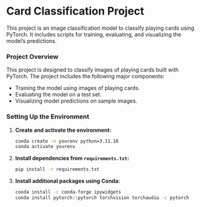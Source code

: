 # Card Classification Project

This project is an image classification model to classify playing cards using PyTorch. It includes scripts for training, evaluating, and visualizing the model’s predictions.

### Project Overview

This project is designed to classify images of playing cards built with PyTorch. The project includes the following major components:
- Training the model using images of playing cards.
- Evaluating the model on a test set.
- Visualizing model predictions on sample images.


### Setting Up the Environment

1. **Create and activate the environment:**
    ```bash
    conda create -n yourenv python=3.11.10
    conda activate yourenv
    ```

2. **Install dependencies from `requirements.txt`:**
    ```bash
    pip install -r requirements.txt
    ```

3. **Install additional packages using Conda:**
    ```bash
    conda install -c conda-forge ipywidgets
    conda install pytorch::pytorch torchvision torchaudio -c pytorch
    ```
